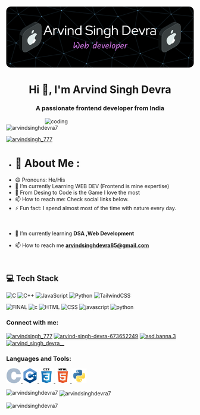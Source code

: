 ![logo](https://github.com/arvindsinghdevra7/arvindsinghdevra7/blob/main/github-header-image.png)
<h1 align="center">Hi 👋, I'm Arvind Singh Devra</h1>
<h3 align="center">A passionate frontend developer from India</h3>

<img align="right" width="400px" src="https://miro.medium.com/max/1360/0*7Q3yvSIv_t0ioJ-Z.gif" alt="coding">

<p align="left"> <img src="https://komarev.com/ghpvc/?username=arvindsinghdevra7&label=Profile%20views&color=0e75b6&style=flat" alt="arvindsinghdevra7" /> </p>

<p align="left"> <a href="https://twitter.com/arvindsingh_777" target="blank"><img src="https://img.shields.io/twitter/follow/arvindsingh_777?logo=twitter&style=for-the-badge" alt="arvindsingh_777" /></a> </p>

- # 💫 About Me :
- 😄 Pronouns: He/His
- 🔭 I’m currently Learning WEB DEV (Frontend is mine expertise)
- 💖 From Desing to Code is the Game I love the most
- 📫 How to reach me: Check social links below.
- ⚡ Fun fact: I spend almost most of the time with nature every day.
  
</br>

- 🌱 I’m currently learning **DSA ,Web Development**

- 📫 How to reach me **arvindsinghdevra85@gmail.com**
 <br>

## 💻 Tech Stack
![C](https://img.shields.io/badge/c-%2300f.svg?style=for-the-badge&logo=&logoColor=white) ![C++](https://img.shields.io/badge/c++-%23239120.svg?style=for-the-badge&logo=c++&logoColor=white)  ![JavaScript](https://img.shields.io/badge/javascript-%23323330.svg?style=for-the-badge&logo=javascript&logoColor=%23F7DF1E) ![Python](https://img.shields.io/badge/python-3670A0?style=for-the-badge&logo=python&logoColor=ffdd54) 
![TailwindCSS](https://img.shields.io/badge/tailwindcss-%2338B2AC.svg?style=for-the-badge&logo=tailwind-css&logoColor=white) 


![FINAL](https://user-images.githubusercontent.com/69046800/203518638-0341aba9-c8c4-45fd-87c3-b79daa834aff.png) 
![c](https://user-images.githubusercontent.com/69046800/203519042-efaacc88-7cd5-4c77-8d7f-d876d50ce6fa.png)
![HTML](https://user-images.githubusercontent.com/69046800/203523158-4d11e4fa-3f35-4d51-af22-d4ca0c7581eb.png)
![CSS](https://user-images.githubusercontent.com/69046800/203523185-9dd9c124-7da7-4498-b693-aa462bba7b36.png)
![javascript](https://user-images.githubusercontent.com/69046800/203524298-1d81624c-84f2-49f6-b6b3-b8d6d29268df.png)
![python](https://user-images.githubusercontent.com/69046800/203527036-1e0b266e-d1fb-4969-9ec7-1b9187d1d158.png)



<h3 align="left">Connect with me:</h3>
<p align="left">
<a href="https://twitter.com/arvindsingh_777" target="blank"><img align="center" src="https://raw.githubusercontent.com/rahuldkjain/github-profile-readme-generator/master/src/images/icons/Social/twitter.svg" alt="arvindsingh_777" height="30" width="40" /></a>
<a href="https://linkedin.com/in/arvind-singh-devra-673652249" target="blank"><img align="center" src="https://raw.githubusercontent.com/rahuldkjain/github-profile-readme-generator/master/src/images/icons/Social/linked-in-alt.svg" alt="arvind-singh-devra-673652249" height="30" width="40" /></a>
<a href="https://fb.com/asd.banna.3" target="blank"><img align="center" src="https://raw.githubusercontent.com/rahuldkjain/github-profile-readme-generator/master/src/images/icons/Social/facebook.svg" alt="asd.banna.3" height="30" width="40" /></a>
<a href="https://instagram.com/arvind_singh_devra__" target="blank"><img align="center" src="https://raw.githubusercontent.com/rahuldkjain/github-profile-readme-generator/master/src/images/icons/Social/instagram.svg" alt="arvind_singh_devra__" height="30" width="40" /></a>
</p>

<h3 align="left">Languages and Tools:</h3>
<p align="left"> <a href="https://www.cprogramming.com/" target="_blank" rel="noreferrer"> <img src="https://raw.githubusercontent.com/devicons/devicon/master/icons/c/c-original.svg" alt="c" width="40" height="40"/> </a> <a href="https://www.w3schools.com/cpp/" target="_blank" rel="noreferrer"> <img src="https://raw.githubusercontent.com/devicons/devicon/master/icons/cplusplus/cplusplus-original.svg" alt="cplusplus" width="40" height="40"/> </a> <a href="https://www.w3schools.com/css/" target="_blank" rel="noreferrer"> <img src="https://raw.githubusercontent.com/devicons/devicon/master/icons/css3/css3-original-wordmark.svg" alt="css3" width="40" height="40"/> </a> <a href="https://www.w3.org/html/" target="_blank" rel="noreferrer"> <img src="https://raw.githubusercontent.com/devicons/devicon/master/icons/html5/html5-original-wordmark.svg" alt="html5" width="40" height="40"/> </a> <a href="https://www.python.org" target="_blank" rel="noreferrer"> <img src="https://raw.githubusercontent.com/devicons/devicon/master/icons/python/python-original.svg" alt="python" width="40" height="40"/> </a> </p>

<p><img align="left" src="https://github-readme-stats.vercel.app/api/top-langs?username=arvindsinghdevra7&show_icons=true&locale=en&layout=compact" alt="arvindsinghdevra7" /></p>

<p>&nbsp;<img align="center" src="https://github-readme-stats.vercel.app/api?username=arvindsinghdevra7&show_icons=true&locale=en" alt="arvindsinghdevra7" /></p>

<p><img align="center" src="https://github-readme-streak-stats.herokuapp.com/?user=arvindsinghdevra7&" alt="arvindsinghdevra7" /></p>



